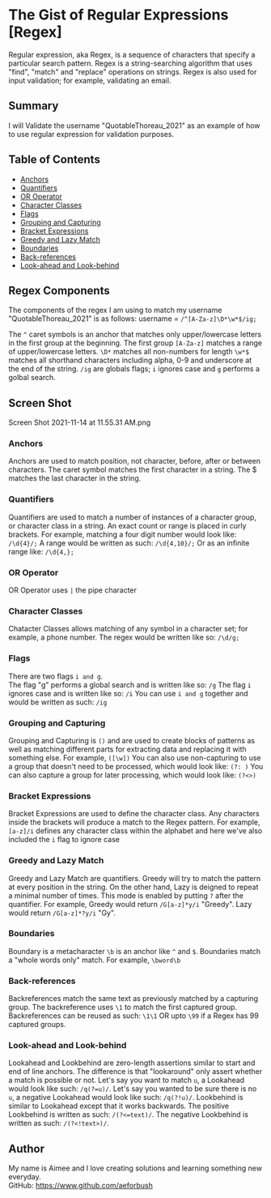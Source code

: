 # The Gist of Regular Expressions [Regex] 

Regular expression, aka Regex, is a sequence of characters that specify a particular search pattern.  Regex is a string-searching algorithm that uses "find", "match" and "replace" operations on strings.  Regex is also used for input validation; for example, validating an email.  

## Summary

I will Validate the username "QuotableThoreau_2021" as an example of how to use regular expression for validation purposes.  

## Table of Contents

- [Anchors](#anchors)
- [Quantifiers](#quantifiers)
- [OR Operator](#or-operator)
- [Character Classes](#character-classes)
- [Flags](#flags)
- [Grouping and Capturing](#grouping-and-capturing)
- [Bracket Expressions](#bracket-expressions)
- [Greedy and Lazy Match](#greedy-and-lazy-match)
- [Boundaries](#boundaries)
- [Back-references](#back-references)
- [Look-ahead and Look-behind](#look-ahead-and-look-behind)

## Regex Components

The components of the regex I am using to match my username "QuotableThoreau_2021" is as follows: 
username = `/^[A-Za-z]\D*\w*$/ig;`

The `^` caret symbols is an anchor that matches only upper/lowercase letters in the first group at the beginning.
The first group `[A-Za-z]` matches a range of upper/lowercase letters.
`\D*` matches all non-numbers for length
`\w*$` matches all shorthand characters including alpha, 0-9 and underscore at the end of the string.
`/ig` are globals flags; `i` ignores case and `g` performs a golbal search.

## Screen Shot
Screen Shot 2021-11-14 at 11.55.31 AM.png

### Anchors
Anchors are used to match position, not character, before, after or between characters. The caret symbol matches the first character in a string.  The $ matches the last character in the string. 

### Quantifiers
Quantifiers are used to match a number of instances of a character group, or character class in a string.  An exact count or range is placed in curly brackets.  For example, matching a four digit number would look like:  `/\d{4}/;`
A range would be written as such: `/\d{4,10}/;`
Or as an infinite range like: `/\d{4,};`

### OR Operator
OR Operator uses `|` the pipe character 

### Character Classes
Chatacter Classes allows matching of any symbol in a character set; for example, a phone number.  The regex would be written like so: `/\d/g;` 

### Flags
There are two flags `i and g`.  
The flag "g" performs a global search and is written like so: 
`/g`
The flag `i` ignores case and is written like so: `/i`
You can use `i and g` together and would be written as such: `/ig`

### Grouping and Capturing
Grouping and Capturing is `()` and are used to create blocks of patterns as well as matching different parts for extracting data and replacing it with something else.  For example, `([\w])`
You can also use non-capturing to use a group that doesn't need to be processed, which would look like: `(?: )`
You can also capture a group for later processing, which would look like: `(?<>)`

### Bracket Expressions
Bracket Expressions are used to define the character class.  Any characters inside the brackets will produce a match to the Regex pattern.  For example, `[a-z]/i` defines any character class within the alphabet and here we've also included the `i` flag to ignore case

### Greedy and Lazy Match
Greedy and Lazy Match are quantifiers.  Greedy will try to match the pattern at every position in the string.  On the other hand, Lazy is deigned to repeat a minimal number of times. This mode is enabled by putting `?` after the quantifier.  For example, 
Greedy would return `/G[a-z]*y/i` "Greedy".
Lazy would return `/G[a-z]*?y/i` "Gy".

### Boundaries
Boundary is a metacharacter `\b` is an anchor like `^` and `$`.  Boundaries match a "whole words only" match.  For example, `\bword\b`

### Back-references
Backreferences match the same text as previously matched by a capturing group.  The backreference uses `\1` to match the first captured group.  Backreferences can be reused as such: `\1\1` OR upto `\99` if a Regex has 99 captured groups.
### Look-ahead and Look-behind
Lookahead and Lookbehind are zero-length assertions similar to start and end of line anchors.  The difference is that "lookaround" only assert whether a match is possible or not.  Let's say you want to match `u`, a Lookahead would look like such: `/q(?=u)/`.
Let's say you wanted to be sure there is no `u`, a negative Lookahead would look like such: `/q(?!u)/`.
Lookbehind is similar to Lookahead except that it works backwards.  The positive Lookbehind is written as such: `/(?<=text)/`.
The negative Lookbehind is written as such: `/(?<!text>)/`.


## Author

My name is Aimee and I love creating solutions and learning something new everyday.  
GitHub: https://www.github.com/aeforbush